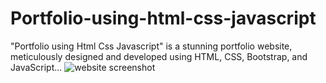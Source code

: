 # Portfolio-using-html-css-javascript
"Portfolio using Html Css Javascript" is a stunning portfolio website, meticulously designed and developed using HTML, CSS, Bootstrap, and JavaScript... 
![website screenshot](/web-img.png)
